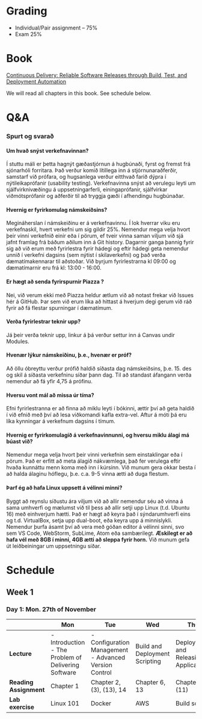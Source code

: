 # Grading

* Individual/Pair assignment – 75%
* Exam 25%

# Book
[Continuous Delivery: Reliable Software Releases through Build, Test, and Deployment Automation](https://www.amazon.com/Continuous-Delivery-Deployment-Automation-Addison-Wesley/dp/0321601912)

We will read all chapters in this book. See schedule below.

# Q&A
### Spurt og svarað

#### Um hvað snýst verkefnavinnan?
Í stuttu máli er þetta hagnýt gæðastjórnun á hugbúnaði, fyrst og fremst frá sjónarhóli forritara. Það verður komið lítillega inn á stjórnunaraðferðir, samstarf við prófara, og hugsanlega verður eitthvað farið dýpra í nýtileikaprófanir (usability testing). Verkefnavinna snýst að verulegu leyti um sjálfvirknivæðingu á uppsetningarferli, einingaprófanir, sjálfvirkar viðmótsprófanir og aðferðir til að tryggja gæði í afhendingu hugbúnaðar.

#### Hvernig er fyrirkomulag námskeiðsins?
Megináherslan í námskeiðinu er á verkefnavinnu. Í lok hverrar viku eru verkefnaskil, hvert verkefni um sig gildir 25%. Nemendur mega velja hvort þeir vinni verkefnið einir eða í pörum, ef tveir vinna saman viljum við sjá jafnt framlag frá báðum aðilum inn á Git history. Dagarnir ganga þannig fyrir sig að við erum með fyrirlestra fyrir hádegi og eftir hádegi geta nemendur unnið í verkefni dagsins (sem nýtist í skilaverkefni) og það verða dæmatímakennarar til aðstoðar. Við byrjum fyrirlestrarna kl 09:00 og dæmatímarnir eru frá kl: 13:00 - 16:00.

#### Er hægt að senda fyrirspurnir Piazza ?
Nei, við verum ekki með Piazza heldur ætlum við að notast frekar við Issues hér á GitHub. Þar sem við erum líka að hittast á hverjum degi gerum við ráð fyrir að fá flestar spurningar í dæmatímum. 

#### Verða fyrirlestrar teknir upp?
Já þeir verða teknir upp, linkur á þá verður settur inn á Canvas undir Modules.

#### Hvenær lýkur námskeiðinu, þ.e., hvenær er próf?
Að öllu óbreyttu verður prófið haldið síðasta dag námskeiðsins, þ.e. 15. des og skil á síðasta verkefninu síðar þann dag. Til að standast áfangann verða nemendur að fá yfir 4,75 á prófinu.

#### Hversu vont mál að missa úr tíma?
Efni fyrirlestranna er að finna að miklu leyti í bókinni, ættir því að geta haldið í við efnið með því að lesa viðkomandi kafla extra-vel. Aftur á móti þá eru líka kynningar á verkefnum dagsins í tímum.

#### Hvernig er fyrirkomulagið á verkefnavinnunni, og hversu miklu álagi má búast við?
Nemendur mega velja hvort þeir vinni verkefnin sem einstaklingar eða í pörum. Það er erfitt að meta álagið nákvæmlega, það fer verulega eftir hvaða kunnáttu menn koma með inn í kúrsinn. Við munum gera okkar besta í að halda álaginu hóflegu, þ.e. c.a. 9-5 vinna ætti að duga flestum.

#### Þarf ég að hafa Linux uppsett á vélinni minni?
Byggt að reynslu síðustu ára viljum við að allir nemendur séu að vinna á sama umhverfi og mælumst við til þess að allir setji upp Linux (t.d. Ubuntu 16) með einhverjum hætti. Það er hægt að keyra það í sýndarumhverfi eins og t.d. VirtualBox, setja upp dual-boot, eða keyra upp á minnislykli. Nemendur þurfa ásamt því að vera með góðan editor á vélinni sinni, svo sem VS Code, WebStorm, SubLime, Atom eða sambærilegt. **Æskilegt er að hafa vél með 8GB í minni, 4GB ætti að sleppa fyrir horn.** Við munum gefa út leiðbeiningar um uppsetningu síðar.

# Schedule
## Week 1
### Day 1: Mon. 27th of November
|    | Mon | Tue | Wed | Thu | Fri |
| -- | --- | --- | --- | --- | --- |
| **Lecture** | - Introduction <br> - The Problem of Delivering Software | - Configuration Management<br> - Advanced Version Control | Build and Deployment Scripting | Deploying and Releasing Applications | No lecture, Lab day |
| **Reading Assignment** | Chapter 1 | Chapter 2, (3), (13), 14 | Chapter 6, 13 | Chapter 10, (11) |  |
| **Lab exercise** | Linux 101 | Docker | AWS | Build script | Week 1 assignment |


